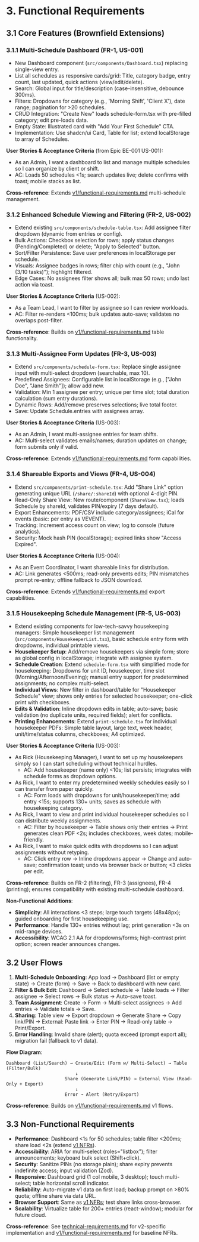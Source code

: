 # 3. Functional Requirements

## 3.1 Core Features (Brownfield Extensions)

### 3.1.1 Multi-Schedule Dashboard (FR-1, US-001)

- New Dashboard component (`src/components/Dashboard.tsx`) replacing single-view entry.
- List all schedules as responsive cards/grid: Title, category badge, entry count, last updated, quick actions (view/edit/delete).
- Search: Global input for title/description (case-insensitive, debounce 300ms).
- Filters: Dropdowns for category (e.g., 'Morning Shift', 'Client X'), date range; pagination for >20 schedules.
- CRUD Integration: "Create New" loads schedule-form.tsx with pre-filled category; edit pre-loads data.
- Empty State: Illustrated card with "Add Your First Schedule" CTA.
- Implementation: Use shadcn/ui Card, Table for list; extend localStorage to array of Schedules.

**User Stories & Acceptance Criteria** (from Epic BE-001 US-001):
- As an Admin, I want a dashboard to list and manage multiple schedules so I can organize by client or shift.
- AC: Loads 50 schedules <1s; search updates live; delete confirms with toast; mobile stacks as list.

**Cross-reference**: Extends [v1/functional-requirements.md](../v1/functional-requirements.md#data-persistence) multi-schedule management.

### 3.1.2 Enhanced Schedule Viewing and Filtering (FR-2, US-002)

- Extend existing `src/components/schedule-table.tsx`: Add assignee filter dropdown (dynamic from entries or config).
- Bulk Actions: Checkbox selection for rows; apply status changes (Pending/Completed) or delete; "Apply to Selected" button.
- Sort/Filter Persistence: Save user preferences in localStorage per schedule.
- Visuals: Assignee badges in rows; filter chip with count (e.g., "John (3/10 tasks)"); highlight filtered.
- Edge Cases: No assignees filter shows all; bulk max 50 rows; undo last action via toast.

**User Stories & Acceptance Criteria** (US-002):
- As a Team Lead, I want to filter by assignee so I can review workloads.
- AC: Filter re-renders <100ms; bulk updates auto-save; validates no overlaps post-filter.

**Cross-reference**: Builds on [v1/functional-requirements.md](../v1/functional-requirements.md#schedule-viewing-and-editing) table functionality.

### 3.1.3 Multi-Assignee Form Updates (FR-3, US-003)

- Extend `src/components/schedule-form.tsx`: Replace single assignee input with multi-select dropdown (searchable, max 10).
- Predefined Assignees: Configurable list in localStorage (e.g., ["John Doe", "Jane Smith"]); allow add new.
- Validation: Min 1 assignee per entry; unique per time slot; total duration calculation (sum entry durations).
- Dynamic Rows: Add/remove preserves selections; live total footer.
- Save: Update Schedule.entries with assignees array.

**User Stories & Acceptance Criteria** (US-003):
- As an Admin, I want multi-assignee entries for team shifts.
- AC: Multi-select validates emails/names; duration updates on change; form submits only if valid.

**Cross-reference**: Extends [v1/functional-requirements.md](../v1/functional-requirements.md#schedule-creation) form capabilities.

### 3.1.4 Shareable Exports and Views (FR-4, US-004)

- Extend `src/components/print-schedule.tsx`: Add "Share Link" option generating unique URL (`/share/:shareId`) with optional 4-digit PIN.
- Read-Only Share View: New route/component (`ShareView.tsx`); loads Schedule by shareId, validates PIN/expiry (7 days default).
- Export Enhancements: PDF/CSV include category/assignees; iCal for events (basic: per entry as VEVENT).
- Tracking: Increment access count on view; log to console (future analytics).
- Security: Mock hash PIN (localStorage); expired links show "Access Expired".

**User Stories & Acceptance Criteria** (US-004):
- As an Event Coordinator, I want shareable links for distribution.
- AC: Link generates <500ms; read-only prevents edits; PIN mismatches prompt re-entry; offline fallback to JSON download.

**Cross-reference**: Extends [v1/functional-requirements.md](../v1/functional-requirements.md#printing-and-export) export capabilities.


### 3.1.5 Housekeeping Schedule Management (FR-5, US-003)

- Extend existing components for low-tech-savvy housekeeping managers: Simple housekeeper list management (`src/components/HousekeeperList.tsx`), basic schedule entry form with dropdowns, individual printable views.
- **Housekeeper Setup**: Add/remove housekeepers via simple form; store as global config in localStorage; integrate with assignee system.
- **Schedule Creation**: Extend `schedule-form.tsx` with simplified mode for housekeeping: Dropdowns for unit ID, housekeeper, time slot (Morning/Afternoon/Evening); manual entry support for predetermined assignments; no complex multi-select.
- **Individual Views**: New filter in dashboard/table for "Housekeeper Schedule" view; shows only entries for selected housekeeper; one-click print with checkboxes.
- **Edits & Validation**: Inline dropdown edits in table; auto-save; basic validation (no duplicate units, required fields); alert for conflicts.
- **Printing Enhancements**: Extend `print-schedule.tsx` for individual housekeeper PDFs: Simple table layout, large text, week header, unit/time/status columns, checkboxes; A4 optimized.

**User Stories & Acceptance Criteria** (US-003):
- As Rick (Housekeeping Manager), I want to set up my housekeepers simply so I can start scheduling without technical hurdles.
  - AC: Add housekeeper (name only) <10s; list persists; integrates with schedule forms as dropdown options.
- As Rick, I want to enter my predetermined weekly schedules easily so I can transfer from paper quickly.
  - AC: Form loads with dropdowns for unit/housekeeper/time; add entry <15s; supports 130+ units; saves as schedule with housekeeping category.
- As Rick, I want to view and print individual housekeeper schedules so I can distribute weekly assignments.
  - AC: Filter by housekeeper → Table shows only their entries → Print generates clean PDF <2s; includes checkboxes, week dates; mobile-friendly.
- As Rick, I want to make quick edits with dropdowns so I can adjust assignments without retyping.
  - AC: Click entry row → Inline dropdowns appear → Change and auto-save; confirmation toast; undo via browser back or button; <3 clicks per edit.

**Cross-reference**: Builds on FR-2 (filtering), FR-3 (assignees), FR-4 (printing); ensures compatibility with existing multi-schedule dashboard.

**Non-Functional Additions**:
- **Simplicity**: All interactions <3 steps; large touch targets (48x48px); guided onboarding for first housekeeping use.
- **Performance**: Handle 130+ entries without lag; print generation <3s on mid-range devices.
- **Accessibility**: WCAG 2.1 AA for dropdowns/forms; high-contrast print option; screen reader announces changes.
## 3.2 User Flows

1. **Multi-Schedule Onboarding**: App load → Dashboard (list or empty state) → Create (form) → Save → Back to dashboard with new card.
2. **Filter & Bulk Edit**: Dashboard → Select schedule → Table loads → Filter assignee → Select rows → Bulk status → Auto-save toast.
3. **Team Assignment**: Create → Form → Multi-select assignees → Add entries → Validate totals → Save.
4. **Sharing**: Table view → Export dropdown → Generate Share → Copy link/PIN → External: Paste link → Enter PIN → Read-only table → Print/Export.
5. **Error Handling**: Invalid share (alert); quota exceed (prompt export all); migration fail (fallback to v1 data).

**Flow Diagram**:
```
Dashboard (List/Search) → Create/Edit (Form w/ Multi-Select) → Table (Filter/Bulk)
                          ↓
                      Share (Generate Link/PIN) → External View (Read-Only + Export)
                          ↓
                      Error → Alert (Retry/Export)
```

**Cross-reference**: Builds on [v1/functional-requirements.md](../v1/functional-requirements.md#user-flows) v1 flows.

## 3.3 Non-Functional Requirements

- **Performance**: Dashboard <1s for 50 schedules; table filter <200ms; share load <2s (extend [v1 NFRs](../v1/functional-requirements.md#non-functional-requirements)).
- **Accessibility**: ARIA for multi-select (roles="listbox"); filter announcements; keyboard bulk select (Shift+click).
- **Security**: Sanitize PINs (no storage plain); share expiry prevents indefinite access; input validation (Zod).
- **Responsive**: Dashboard grid (1 col mobile, 3 desktop); touch multi-select; table horizontal scroll indicator.
- **Reliability**: Auto-migrate v1 data on first load; backup prompt on >80% quota; offline share via data URL.
- **Browser Support**: Same as [v1 NFRs](../v1/functional-requirements.md#non-functional-requirements); test share links cross-browser.
- **Scalability**: Virtualize table for 200+ entries (react-window); modular for future cloud.

**Cross-reference**: See [technical-requirements.md](./technical-requirements.md) for v2-specific implementation and [v1/functional-requirements.md](../v1/functional-requirements.md#non-functional-requirements) for baseline NFRs.